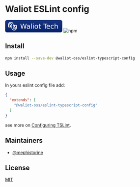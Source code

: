# Waliot ESLint config

[![Waliot](https://raw.githubusercontent.com/waliot/waliot/main/assets/waliot-tech-badge.svg)](https://github.com/waliot)
![npm](https://img.shields.io/npm/v/@waliot-oss/eslint-typescript-config)

## Install

```bash
npm install --save-dev @waliot-oss/eslint-typescript-config
```

## Usage

In yours eslint config file add:

```json
{
  "extends": [
    "@waliot-oss/eslint-typescript-config"
  ]
}
```

see more on [Configuring TSLint](https://palantir.github.io/tslint/usage/configuration/).

## Maintainers

- [@mephistorine](https://github.com/mephistorine)

## License

[MIT](LICENSE)